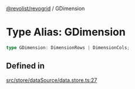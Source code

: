 [@revolist/revogrid](README.md) / GDimension

# Type Alias: GDimension

```ts
type GDimension: DimensionRows | DimensionCols;
```

## Defined in

[src/store/dataSource/data.store.ts:27](https://github.com/revolist/revogrid/blob/60f69439a769536c61ed98c75e87e11124ee6c9c/src/store/dataSource/data.store.ts#L27)
